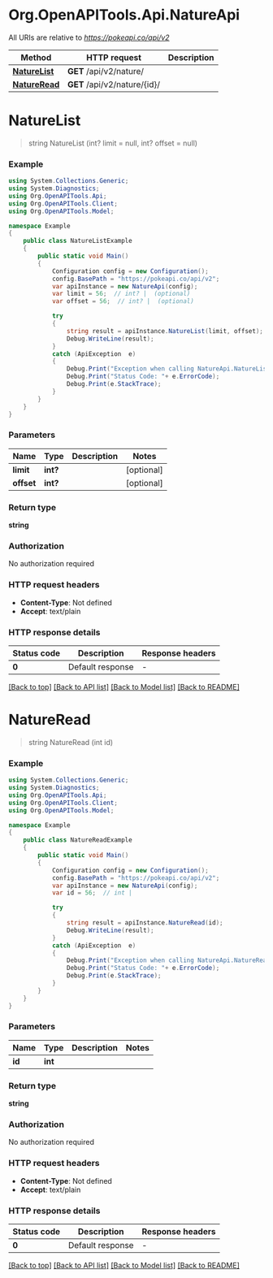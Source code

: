 # Org.OpenAPITools.Api.NatureApi

All URIs are relative to *https://pokeapi.co/api/v2*

Method | HTTP request | Description
------------- | ------------- | -------------
[**NatureList**](NatureApi.md#naturelist) | **GET** /api/v2/nature/ | 
[**NatureRead**](NatureApi.md#natureread) | **GET** /api/v2/nature/{id}/ | 


<a name="naturelist"></a>
# **NatureList**
> string NatureList (int? limit = null, int? offset = null)



### Example
```csharp
using System.Collections.Generic;
using System.Diagnostics;
using Org.OpenAPITools.Api;
using Org.OpenAPITools.Client;
using Org.OpenAPITools.Model;

namespace Example
{
    public class NatureListExample
    {
        public static void Main()
        {
            Configuration config = new Configuration();
            config.BasePath = "https://pokeapi.co/api/v2";
            var apiInstance = new NatureApi(config);
            var limit = 56;  // int? |  (optional) 
            var offset = 56;  // int? |  (optional) 

            try
            {
                string result = apiInstance.NatureList(limit, offset);
                Debug.WriteLine(result);
            }
            catch (ApiException  e)
            {
                Debug.Print("Exception when calling NatureApi.NatureList: " + e.Message );
                Debug.Print("Status Code: "+ e.ErrorCode);
                Debug.Print(e.StackTrace);
            }
        }
    }
}
```

### Parameters

Name | Type | Description  | Notes
------------- | ------------- | ------------- | -------------
 **limit** | **int?**|  | [optional] 
 **offset** | **int?**|  | [optional] 

### Return type

**string**

### Authorization

No authorization required

### HTTP request headers

 - **Content-Type**: Not defined
 - **Accept**: text/plain


### HTTP response details
| Status code | Description | Response headers |
|-------------|-------------|------------------|
| **0** | Default response |  -  |

[[Back to top]](#) [[Back to API list]](../README.md#documentation-for-api-endpoints) [[Back to Model list]](../README.md#documentation-for-models) [[Back to README]](../README.md)

<a name="natureread"></a>
# **NatureRead**
> string NatureRead (int id)



### Example
```csharp
using System.Collections.Generic;
using System.Diagnostics;
using Org.OpenAPITools.Api;
using Org.OpenAPITools.Client;
using Org.OpenAPITools.Model;

namespace Example
{
    public class NatureReadExample
    {
        public static void Main()
        {
            Configuration config = new Configuration();
            config.BasePath = "https://pokeapi.co/api/v2";
            var apiInstance = new NatureApi(config);
            var id = 56;  // int | 

            try
            {
                string result = apiInstance.NatureRead(id);
                Debug.WriteLine(result);
            }
            catch (ApiException  e)
            {
                Debug.Print("Exception when calling NatureApi.NatureRead: " + e.Message );
                Debug.Print("Status Code: "+ e.ErrorCode);
                Debug.Print(e.StackTrace);
            }
        }
    }
}
```

### Parameters

Name | Type | Description  | Notes
------------- | ------------- | ------------- | -------------
 **id** | **int**|  | 

### Return type

**string**

### Authorization

No authorization required

### HTTP request headers

 - **Content-Type**: Not defined
 - **Accept**: text/plain


### HTTP response details
| Status code | Description | Response headers |
|-------------|-------------|------------------|
| **0** | Default response |  -  |

[[Back to top]](#) [[Back to API list]](../README.md#documentation-for-api-endpoints) [[Back to Model list]](../README.md#documentation-for-models) [[Back to README]](../README.md)

